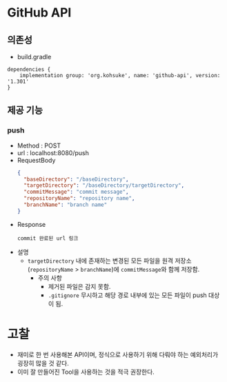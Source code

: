 # GitHub API

## 의존성

- build.gradle

```
dependencies {
    implementation group: 'org.kohsuke', name: 'github-api', version: '1.301'
}
```

## 제공 기능

### push

- Method : POST
- url : localhost:8080/push
- RequestBody
    ```json
    {
      "baseDirectory": "/baseDirectory",
      "targetDirectory": "/baseDirectory/targetDirectory",
      "commitMessage": "commit message",
      "repositoryName": "repository name",
      "branchName": "branch name"
    }
    ```
- Response
    ```
    commit 완료된 url 링크
    ```
- 설명
    - `targetDirectory` 내에 존재하는 변경된 모든 파일을 원격 저장소(`repositoryName` > `branchName`)에 `commitMessage`와 함께 저장함.
        - 주의 사항
            - 제거된 파일은 감지 못함.
            - `.gitignore` 무시하고 해당 경로 내부에 있는 모든 파일이 push 대상이 됨.

# 고찰

- 재미로 한 번 사용해본 API이며, 정식으로 사용하기 위해 다뤄야 하는 예외처리가 굉장히 많을 것 같다.
- 이미 잘 만들어진 Tool을 사용하는 것을 적극 권장한다.